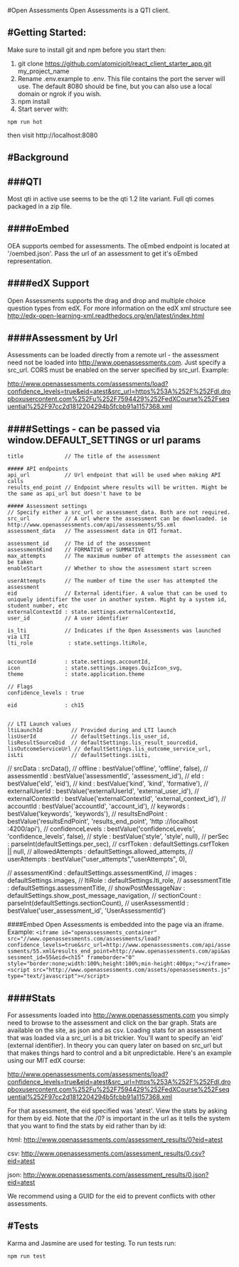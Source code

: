 #Open Assessments
Open Assessments is a QTI client.

#Getting Started:
-----------------------

Make sure to install git and npm before you start then:

1. git clone https://github.com/atomicjolt/react_client_starter_app.git my_project_name
2. Rename .env.example to .env. This file contains the port the server will use. The default 8080 should be fine, but you can also use a local domain or ngrok if you wish.
3. npm install
4. Start server with:

  `npm run hot`

then visit http://localhost:8080


#Background
-----------------------

###QTI
-----------------------
Most qti in active use seems to be the qti 1.2 lite variant. Full qti comes packaged in a zip file.

####oEmbed
-----------------------
OEA supports oembed for assessments. The oEmbed endpoint is located at '/oembed.json'. Pass the url of an assessment to get it's oEmbed representation.

####edX Support
-----------------------
Open Assessments supports the drag and drop and multiple choice question types from edX.
For more information on the edX xml structure see http://edx-open-learning-xml.readthedocs.org/en/latest/index.html

####Assessment by Url
-----------------------
Assessments can be loaded directly from a remote url - the assessment need not be loaded into http://www.openassessments.com.
Just specify a src_url. CORS must be enabled on the server specified by src_url. Example:

http://www.openassessments.com/assessments/load?confidence_levels=true&eid=atest&src_url=https%253A%252F%252Fdl.dropboxusercontent.com%252Fu%252F7594429%252FedXCourse%252Fsequential%252F97cc2d1812204294b5fcbb91a1157368.xml

####Settings - can be passed via window.DEFAULT_SETTINGS or url params
-----------------------
    title             // The title of the assessment

    ##### API endpoints
    api_url           // Url endpoint that will be used when making API calls
    results_end_point // Endpoint where results will be written. Might be the same as api_url but doesn't have to be

    ##### Assessment settings
    // Specify either a src_url or assessment_data. Both are not required.
    src_url           // A url where the assessment can be downloaded. ie http://www.openassessments.com/api/assessments/55.xml
    assessment_data   // The assessment data in QTI format.

    assessment_id     // The id of the assessment
    assessmentKind    // FORMATIVE or SUMMATIVE
    max_attempts      // The maximum number of attempts the assessment can be taken
    enableStart       // Whether to show the assessment start screen

    userAttempts      // The number of time the user has attempted the assessment
    eid               // External identifier. A value that can be used to uniquely identifier the user in another system. Might by a system id, student number, etc
    externalContextId : state.settings.externalContextId,
    user_id           // A user identifier

    is_lti            // Indicates if the Open Assessments was launched via LTI
    lti_role           : state.settings.ltiRole,


    accountId         : state.settings.accountId,
    icon              : state.settings.images.QuizIcon_svg,
    theme             : state.application.theme

    // Flags
    confidence_levels : true

    eid               : ch15


    // LTI Launch values
    ltiLaunchId         // Provided during and LTI launch
    lisUserId           // defaultSettings.lis_user_id,
    lisResultSourceDid  // defaultSettings.lis_result_sourcedid,
    lisOutcomeServiceUrl // defaultSettings.lis_outcome_service_url,
    isLti               // defaultSettings.isLti,

//     srcData            : srcData(),
//     offline            : bestValue('offline', 'offline', false),
//     assessmentId       : bestValue('assessmentId', 'assessment_id'),
//     eId                : bestValue('eId', 'eid'),
//     kind               : bestValue('kind', 'kind', 'formative'),
//     externalUserId     : bestValue('externalUserId', 'external_user_id'),
//     externalContextId  : bestValue('externalContextId', 'external_context_id'),
//     accountId          : bestValue('accountId', 'account_id'),
//     keywords           : bestValue('keywords', 'keywords'),
//     resultsEndPoint    : bestValue('resultsEndPoint', 'results_end_point', 'http  ://localhost  :4200/api'),
//     confidenceLevels   : bestValue('confidenceLevels', 'confidence_levels', false),
//     style              : bestValue('style', 'style', null),
//     perSec             : parseInt(defaultSettings.per_sec),
//     csrfToken          : defaultSettings.csrfToken || null,
//     allowedAttempts    : defaultSettings.allowed_attempts,
//     userAttempts       : bestValue("user_attempts","userAttempts", 0),

//     assessmentKind     : defaultSettings.assessmentKind,
//     images             : defaultSettings.images,
//     ltiRole            : defaultSettings.lti_role,
//     assessmentTitle    : defaultSettings.assessmentTitle,
//     showPostMessageNav : defaultSettings.show_post_message_navigation,
//     sectionCount       : parseInt(defaultSettings.sectionCount),
//     userAssessmentId   : bestValue('user_assessment_id', 'UserAssessmentId')

####Embed
Open Assessments is embedded into the page via an iframe. Example:
    `<iframe id="openassessments_container" src="//www.openassessments.com/assessments/load?confidence_levels=true&src_url=http://www.openassessments.com/api/assessments/55.xml&results_end_point=http://www.openassessments.com/api&assessment_id=55&eid=ch15" frameborder="0" style="border:none;width:100%;height:100%;min-height:400px;"></iframe><script src="http://www.openassessments.com/assets/openassessments.js" type="text/javascript"></script>`

####Stats
-----------------------
For assessments loaded into http://www.openassessments.com you simply need to browse to the assessment and click on the bar graph.
Stats are available on the site, as json and as csv. Loading stats for an assessment that was loaded via a src_url is a bit trickier.
You'll want to specify an 'eid' (external identifier). In theory you can query later on based on src_url but that makes things hard to control and a
bit unpredictable. Here's an example using our MIT edX course:

http://www.openassessments.com/assessments/load?confidence_levels=true&eid=atest&src_url=https%253A%252F%252Fdl.dropboxusercontent.com%252Fu%252F7594429%252FedXCourse%252Fsequential%252F97cc2d1812204294b5fcbb91a1157368.xml

For that assessment, the eid specified was 'atest'. View the stats by asking for them by eid. Note that the /0? is important in the url as it tells the system
that you want to find the stats by eid rather than by id:

html:
http://www.openassessments.com/assessment_results/0?eid=atest

csv:
http://www.openassessments.com/assessment_results/0.csv?eid=atest

json:
http://www.openassessments.com/assessment_results/0.json?eid=atest

We recommend using a GUID for the eid to prevent conflicts with other assessments.

#Tests
-----------
Karma and Jasmine are used for testing. To run tests run:

  `npm run test`
